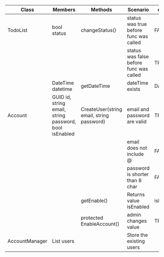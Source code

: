 | Class          | Members                                                | Methods                                   | Scenario                                | output    |
|----------------|--------------------------------------------------------|-------------------------------------------|-----------------------------------------|-----------|
| TodoList       | bool status                                            | changeStatus()                            | status was true before func was called  | FALSE     |
|                |                                                        |                                           | status was false before func was called | TRUE      |
|                | DateTime datetime                                      | getDateTime                               | dateTime exists                         | DateTime  |
| Account        | GUID id, string email, string password, bool isEnabled | CreateUser(string email, string password) | email and password are valid            | TRUE      |
|                |                                                        |                                           | email does not include @                | FALSE     |
|                |                                                        |                                           | password is shorter than 8 char         | FALSE     |
|                |                                                        | getEnable()                               | Returns value isEnabled                 | isEnabled |
|                |                                                        | protected EnableAccount()                 | admin changes value                     | TRUE      |
| AccountManager | List<Account> users                                    |                                           | Store the existing users                |
